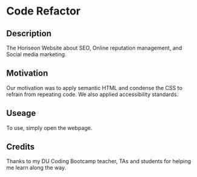 # Code Refactor 

## Description
The Horiseon Website about SEO, Online reputation management, and Social media marketing.

## Motivation
Our motivation was to apply semantic HTML and condense the CSS to refrain from repeating code. We also applied accessibility standards.

## Useage
To use, simply open the webpage.

## Credits
Thanks to my DU Coding Bootcamp teacher, TAs and students for helping me learn along the way. 